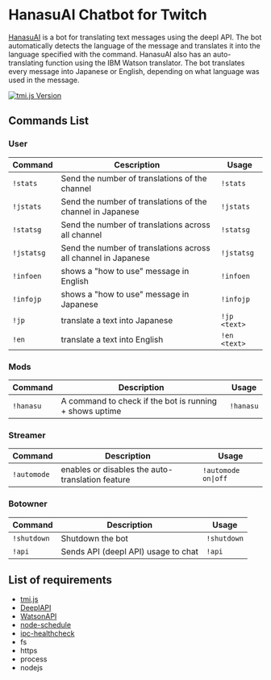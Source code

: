 # HanasuAI Chatbot for Twitch
[HanasuAI](https://www.twitch.tv/hanasuai/about) is a bot for translating text messages using the deepl API. The bot automatically detects the language of the message and translates it into the language specified with the command. 
HanasuAI also has an auto-translating function using the IBM Watson translator. The bot translates every message into Japanese or English, depending on what language was used in the message.

[![tmi.js Version](https://img.shields.io/badge/tmi.js-1.8.3-success)](https://www.npmjs.org/package/tmi.js)


Commands List
-------------

### User ###

Command | Cescription | Usage
----------------|--------------|-------
`!stats` | Send the number of translations of the channel | `!stats`
`!jstats` | Send the number of translations of the channel in Japanese| `!jstats`
`!statsg` | Send the number of translations across all channel | `!statsg`
`!jstatsg` | Send the number of translations across all channel in Japanese | `!jstatsg`
`!infoen` | shows a "how to use" message in English | `!infoen`
`!infojp` | shows a "how to use" message in Japanese | `!infojp`
`!jp` | translate a text into Japanese | `!jp <text>`
`!en` | translate a text into English | `!en <text>`


### Mods ###
Command | Description | Usage
----------------|--------------|-------
`!hanasu` | A command to check if the bot is running + shows uptime | `!hanasu`

### Streamer ###
Command | Description | Usage
----------------|--------------|-------
`!automode` | enables or disables the auto-translation feature | `!automode on\|off`

### Botowner ###
Command | Description | Usage
----------------|--------------|-------
`!shutdown` | Shutdown the bot | `!shutdown`
`!api`	| Sends API (deepl API) usage to chat | `!api`


List of requirements
-------------
* [tmi.js](https://github.com/tmijs/tmi.js)
* [DeeplAPI](https://www.deepl.com/pro?cta=header-prices/)
* [WatsonAPI](https://github.com/watson-developer-cloud/node-sdk)
* [node-schedule](https://github.com/node-schedule/node-schedule)
* [ipc-healthcheck](https://github.com/BielefeldJ/ipc-healthcheck)
* fs
* https
* process
* nodejs
    
